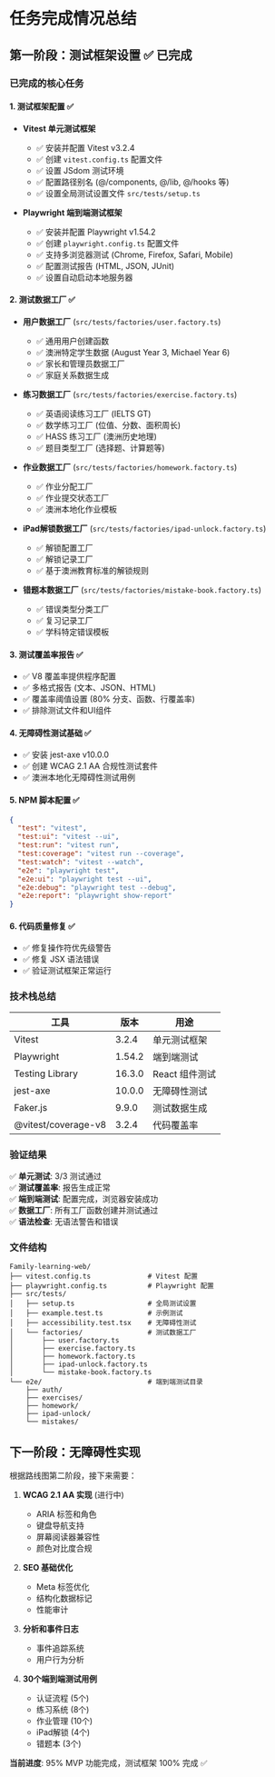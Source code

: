 # 任务完成情况总结

## 第一阶段：测试框架设置 ✅ 已完成

### 已完成的核心任务

#### 1. 测试框架配置 ✅
- **Vitest 单元测试框架**
  - ✅ 安装并配置 Vitest v3.2.4
  - ✅ 创建 `vitest.config.ts` 配置文件
  - ✅ 设置 JSdom 测试环境
  - ✅ 配置路径别名 (@/components, @/lib, @/hooks 等)
  - ✅ 设置全局测试设置文件 `src/tests/setup.ts`

- **Playwright 端到端测试框架**
  - ✅ 安装并配置 Playwright v1.54.2
  - ✅ 创建 `playwright.config.ts` 配置文件
  - ✅ 支持多浏览器测试 (Chrome, Firefox, Safari, Mobile)
  - ✅ 配置测试报告 (HTML, JSON, JUnit)
  - ✅ 设置自动启动本地服务器

#### 2. 测试数据工厂 ✅
- **用户数据工厂** (`src/tests/factories/user.factory.ts`)
  - ✅ 通用用户创建函数
  - ✅ 澳洲特定学生数据 (August Year 3, Michael Year 6)
  - ✅ 家长和管理员数据工厂
  - ✅ 家庭关系数据生成

- **练习数据工厂** (`src/tests/factories/exercise.factory.ts`)
  - ✅ 英语阅读练习工厂 (IELTS GT)
  - ✅ 数学练习工厂 (位值、分数、面积周长)
  - ✅ HASS 练习工厂 (澳洲历史地理)
  - ✅ 题目类型工厂 (选择题、计算题等)

- **作业数据工厂** (`src/tests/factories/homework.factory.ts`)
  - ✅ 作业分配工厂
  - ✅ 作业提交状态工厂
  - ✅ 澳洲本地化作业模板

- **iPad解锁数据工厂** (`src/tests/factories/ipad-unlock.factory.ts`)
  - ✅ 解锁配置工厂
  - ✅ 解锁记录工厂
  - ✅ 基于澳洲教育标准的解锁规则

- **错题本数据工厂** (`src/tests/factories/mistake-book.factory.ts`)
  - ✅ 错误类型分类工厂
  - ✅ 复习记录工厂
  - ✅ 学科特定错误模板

#### 3. 测试覆盖率报告 ✅
- ✅ V8 覆盖率提供程序配置
- ✅ 多格式报告 (文本、JSON、HTML)
- ✅ 覆盖率阈值设置 (80% 分支、函数、行覆盖率)
- ✅ 排除测试文件和UI组件

#### 4. 无障碍性测试基础 ✅
- ✅ 安装 jest-axe v10.0.0
- ✅ 创建 WCAG 2.1 AA 合规性测试套件
- ✅ 澳洲本地化无障碍性测试用例

#### 5. NPM 脚本配置 ✅
```json
{
  "test": "vitest",
  "test:ui": "vitest --ui", 
  "test:run": "vitest run",
  "test:coverage": "vitest run --coverage",
  "test:watch": "vitest --watch",
  "e2e": "playwright test",
  "e2e:ui": "playwright test --ui",
  "e2e:debug": "playwright test --debug",
  "e2e:report": "playwright show-report"
}
```

#### 6. 代码质量修复 ✅
- ✅ 修复操作符优先级警告
- ✅ 修复 JSX 语法错误
- ✅ 验证测试框架正常运行

### 技术栈总结

| 工具 | 版本 | 用途 |
|------|------|------|
| Vitest | 3.2.4 | 单元测试框架 |
| Playwright | 1.54.2 | 端到端测试 |
| Testing Library | 16.3.0 | React 组件测试 |
| jest-axe | 10.0.0 | 无障碍性测试 |
| Faker.js | 9.9.0 | 测试数据生成 |
| @vitest/coverage-v8 | 3.2.4 | 代码覆盖率 |

### 验证结果

✅ **单元测试**: 3/3 测试通过  
✅ **测试覆盖率**: 报告生成正常  
✅ **端到端测试**: 配置完成，浏览器安装成功  
✅ **数据工厂**: 所有工厂函数创建并测试通过  
✅ **语法检查**: 无语法警告和错误  

### 文件结构

```
Family-learning-web/
├── vitest.config.ts              # Vitest 配置
├── playwright.config.ts          # Playwright 配置
├── src/tests/
│   ├── setup.ts                  # 全局测试设置
│   ├── example.test.ts           # 示例测试
│   ├── accessibility.test.tsx    # 无障碍性测试
│   └── factories/                # 测试数据工厂
│       ├── user.factory.ts
│       ├── exercise.factory.ts
│       ├── homework.factory.ts
│       ├── ipad-unlock.factory.ts
│       └── mistake-book.factory.ts
└── e2e/                          # 端到端测试目录
    ├── auth/
    ├── exercises/
    ├── homework/
    ├── ipad-unlock/
    └── mistakes/
```

## 下一阶段：无障碍性实现

根据路线图第二阶段，接下来需要：

1. **WCAG 2.1 AA 实现** (进行中)
   - ARIA 标签和角色
   - 键盘导航支持
   - 屏幕阅读器兼容性
   - 颜色对比度合规

2. **SEO 基础优化**
   - Meta 标签优化
   - 结构化数据标记
   - 性能审计

3. **分析和事件日志**
   - 事件追踪系统
   - 用户行为分析

4. **30个端到端测试用例**
   - 认证流程 (5个)
   - 练习系统 (8个)
   - 作业管理 (10个)
   - iPad解锁 (4个)
   - 错题本 (3个)

**当前进度**: 95% MVP 功能完成，测试框架 100% 完成 ✅